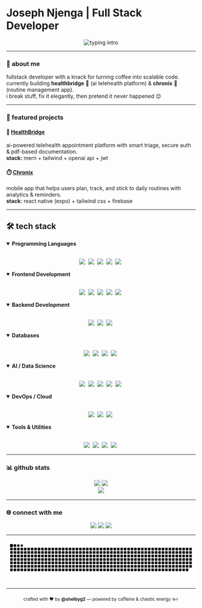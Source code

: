 # Joseph Njenga | Full Stack Developer

<!-- profile banner -->
<div align="center">
  <img src="https://readme-typing-svg.demolab.com?font=Fira+Code&size=26&pause=1000&color=22D3EE&center=true&vCenter=true&width=550&lines=fullstack+dev+%7C+ai+%2B+cloud+enthusiast;building+elegant+web+apps+one+bug+at+a+time" alt="typing intro"/>
</div>

---

### 🧠 about me  
fullstack developer with a knack for turning coffee into scalable code.  
currently building **healthbridge** 🏥 (ai telehealth platform) & **chronix** 📱 (routine management app).  
i break stuff, fix it elegantly, then pretend it never happened 😌  

---

### 🚀 featured projects  

#### 🏥 [HealthBridge](https://github.com/shelbyg2/healthbridge)
ai-powered telehealth appointment platform with smart triage, secure auth & pdf-based documentation.  
**stack:** mern + tailwind + openai api + jwt  

#### ⏱️ [Chronix](https://github.com/shelbyg2/chronix)
mobile app that helps users plan, track, and stick to daily routines with analytics & reminders.  
**stack:** react native (expo) + tailwind css + firebase  

---

## 🛠️ tech stack

<details open>
<summary><b>Programming Languages</b></summary>
<br>
<p align="center">
  <a href="#"><img src="https://img.shields.io/badge/-JavaScript-F7DF1E?style=for-the-badge&logo=javascript&logoColor=black" /></a>&nbsp;
  <a href="#"><img src="https://img.shields.io/badge/-TypeScript-3178C6?style=for-the-badge&logo=typescript&logoColor=white" /></a>&nbsp;
  <a href="#"><img src="https://img.shields.io/badge/-Python-3776AB?style=for-the-badge&logo=python&logoColor=white" /></a>&nbsp;
  <a href="#"><img src="https://img.shields.io/badge/-C-A8B9CC?style=for-the-badge&logo=c&logoColor=black" /></a>&nbsp;
  <a href="#"><img src="https://img.shields.io/badge/-C++-00599C?style=for-the-badge&logo=c%2B%2B&logoColor=white" /></a>&nbsp;
</p>
</details>

<details open>
<summary><b>Frontend Development</b></summary>
<br>
<p align="center">
  <a href="#"><img src="https://img.shields.io/badge/-React-61DAFB?style=for-the-badge&logo=react&logoColor=black" /></a>&nbsp;
  <a href="#"><img src="https://img.shields.io/badge/-Next.js-000000?style=for-the-badge&logo=nextdotjs&logoColor=white" /></a>&nbsp;
  <a href="#"><img src="https://img.shields.io/badge/-HTML5-E34F26?style=for-the-badge&logo=html5&logoColor=white" /></a>&nbsp;
  <a href="#"><img src="https://img.shields.io/badge/-CSS3-1572B6?style=for-the-badge&logo=css3&logoColor=white" /></a>&nbsp;
  <a href="#"><img src="https://img.shields.io/badge/-TailwindCSS-06B6D4?style=for-the-badge&logo=tailwindcss&logoColor=white" /></a>&nbsp;
</p>
</details>

<details open>
<summary><b>Backend Development</b></summary>
<br>
<p align="center">
  <a href="#"><img src="https://img.shields.io/badge/-Node.js-339933?style=for-the-badge&logo=nodedotjs&logoColor=white" /></a>&nbsp;
  <a href="#"><img src="https://img.shields.io/badge/-Express.js-000000?style=for-the-badge&logo=express&logoColor=white" /></a>&nbsp;
  <a href="#"><img src="https://img.shields.io/badge/-REST%20API-25A162?style=for-the-badge&logo=fastapi&logoColor=white" /></a>&nbsp;
</p>
</details>

<details open>
<summary><b>Databases</b></summary>
<br>
<p align="center">
  <a href="#"><img src="https://img.shields.io/badge/-MongoDB-47A248?style=for-the-badge&logo=mongodb&logoColor=white" /></a>&nbsp;
  <a href="#"><img src="https://img.shields.io/badge/-MySQL-4479A1?style=for-the-badge&logo=mysql&logoColor=white" /></a>&nbsp;
  <a href="#"><img src="https://img.shields.io/badge/-Firebase-FFCA28?style=for-the-badge&logo=firebase&logoColor=black" /></a>&nbsp;
  <a href="#"><img src="https://img.shields.io/badge/-Redis-DC382D?style=for-the-badge&logo=redis&logoColor=white" /></a>&nbsp;
</p>
</details>

<details open>
<summary><b>AI / Data Science</b></summary>
<br>
<p align="center">
  <a href="#"><img src="https://img.shields.io/badge/-PyTorch-EE4C2C?style=for-the-badge&logo=pytorch&logoColor=white" /></a>&nbsp;
  <a href="#"><img src="https://img.shields.io/badge/-TensorFlow-FF6F00?style=for-the-badge&logo=tensorflow&logoColor=white" /></a>&nbsp;
  <a href="#"><img src="https://img.shields.io/badge/-ScikitLearn-F7931E?style=for-the-badge&logo=scikitlearn&logoColor=white" /></a>&nbsp;
  <a href="#"><img src="https://img.shields.io/badge/-NumPy-013243?style=for-the-badge&logo=numpy&logoColor=white" /></a>&nbsp;
  <a href="#"><img src="https://img.shields.io/badge/-Pandas-150458?style=for-the-badge&logo=pandas&logoColor=white" /></a>&nbsp;
</p>
</details>

<details open>
<summary><b>DevOps / Cloud</b></summary>
<br>
<p align="center">
  <a href="#"><img src="https://img.shields.io/badge/-AWS-232F3E?style=for-the-badge&logo=amazonaws&logoColor=FF9900" /></a>&nbsp;
  <a href="#"><img src="https://img.shields.io/badge/-Docker-2496ED?style=for-the-badge&logo=docker&logoColor=white" /></a>&nbsp;
  <a href="#"><img src="https://img.shields.io/badge/-Heroku-430098?style=for-the-badge&logo=heroku&logoColor=white" /></a>&nbsp;
</p>
</details>

<details open>
<summary><b>Tools & Utilities</b></summary>
<br>
<p align="center">
  <a href="#"><img src="https://img.shields.io/badge/-Git-F05032?style=for-the-badge&logo=git&logoColor=white" /></a>&nbsp;
  <a href="#"><img src="https://img.shields.io/badge/-Postman-FF6C37?style=for-the-badge&logo=postman&logoColor=white" /></a>&nbsp;
  <a href="#"><img src="https://img.shields.io/badge/-Linux-FCC624?style=for-the-badge&logo=linux&logoColor=black" /></a>&nbsp;
  <a href="#"><img src="https://img.shields.io/badge/-VS%20Code-0078D4?style=for-the-badge&logo=visualstudiocode&logoColor=white" /></a>&nbsp;
</p>
</details>

---

### 📊 github stats  

<div align="center">
  <img src="https://github-readme-stats.vercel.app/api?username=shelbyg2&show_icons=true&theme=tokyonight&hide_border=true" height="170" />
  <img src="https://github-readme-streak-stats.herokuapp.com?user=shelbyg2&theme=tokyonight&hide_border=true" height="170" />
</div>

<div align="center">
  <img src="https://github-readme-stats.vercel.app/api/top-langs/?username=shelbyg2&layout=compact&theme=tokyonight&hide_border=true" height="150" />
</div>

---

### 🌐 connect with me  
<p align="center">
  <a href="https://shelbydev.tech" target="_blank"><img src="https://img.shields.io/badge/portfolio-22d3ee?style=for-the-badge&logo=vercel&logoColor=white"/></a>
  <a href="https://linkedin.com/in/YOURUSERNAME" target="_blank"><img src="https://img.shields.io/badge/linkedin-0077b5?style=for-the-badge&logo=linkedin&logoColor=white"/></a>
  <a href="mailto:YOUR@EMAIL.com"><img src="https://img.shields.io/badge/email-d14836?style=for-the-badge&logo=gmail&logoColor=white"/></a>
</p>

---

<div align="center">
  <img src="https://github.com/Platane/snk/raw/output/github-contribution-grid-snake.svg" alt="snake animation" />
</div>

---

<div align="center">
  <sub>crafted with ❤️ by <b>@shelbyg2</b> — powered by caffeine & chaotic energy ☕⚡</sub>
</div>
